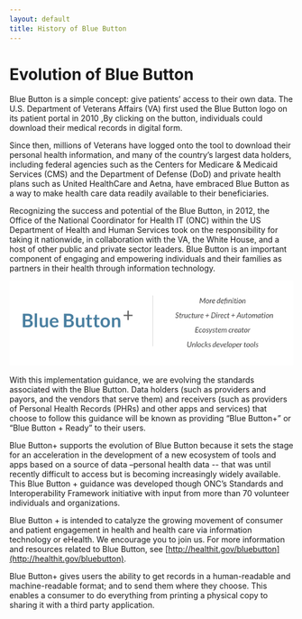 ```yaml
---
layout: default
title: History of Blue Button
---
```


# Evolution of Blue Button

Blue Button is a simple concept: give patients’ access to their own data. The U.S. Department of Veterans Affairs (VA) first used the Blue Button logo on its patient portal in 2010 ,By clicking on the button, individuals could download their medical records in digital form.

Since then, millions of Veterans have logged onto the tool to download their personal health information, and many of the country’s largest data holders, including federal agencies such as the Centers for Medicare & Medicaid Services (CMS) and the Department of Defense (DoD) and private health plans such as United HealthCare and Aetna, have embraced Blue Button as a way to make health care data readily available to their beneficiaries.

Recognizing the success and potential of the Blue Button, in 2012, the Office of the National Coordinator for Health IT (ONC) within the US Department of Health and Human Services took on the responsibility for taking it nationwide, in collaboration with the VA, the White House, and a host of other public and private sector leaders. Blue Button is an important component of engaging and empowering individuals and their families as partners in their health through information technology.

![Blue Button Plus](images/blue-button-plus-v2.png)

With this implementation guidance, we are evolving the standards associated with the Blue Button. Data holders (such as providers and payors, and the vendors that serve them) and receivers (such as providers of Personal Health Records (PHRs) and other apps and services) that choose to follow this guidance will be known as providing “Blue Button+” or “Blue Button + Ready” to their users. 

Blue Button+ supports the evolution of Blue Button because it sets the stage for an acceleration in the development of a new ecosystem of tools and apps based on a source of data –personal health data -- that was until recently  difficult to access but is becoming increasingly widely available.  This Blue Button + guidance was developed though ONC’s Standards and Interoperability Framework initiative with input from more than 70 volunteer individuals and organizations.

Blue Button + is intended to catalyze the growing movement of consumer and patient engagement in health and health care via information technology or eHealth. We encourage you to join us. For more information and resources related to Blue Button, see [http://healthit.gov/bluebutton](http://healthit.gov/bluebutton).

Blue Button+ gives users the ability to get records in a human-readable and machine-readable format; and to send them where they choose. This enables a consumer to do everything from printing a physical copy to sharing it with a third party application.
